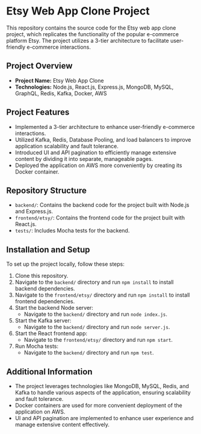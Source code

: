 # Etsy Web App Clone Project

This repository contains the source code for the Etsy web app clone project, which replicates the functionality of the popular e-commerce platform Etsy. The project utilizes a 3-tier architecture to facilitate user-friendly e-commerce interactions.

## Project Overview

- **Project Name:** Etsy Web App Clone
- **Technologies:** Node.js, React.js, Express.js, MongoDB, MySQL, GraphQL, Redis, Kafka, Docker, AWS

## Project Features

- Implemented a 3-tier architecture to enhance user-friendly e-commerce interactions.
- Utilized Kafka, Redis, Database Pooling, and load balancers to improve application scalability and fault tolerance.
- Introduced UI and API pagination to efficiently manage extensive content by dividing it into separate, manageable pages.
- Deployed the application on AWS more conveniently by creating its Docker container.

## Repository Structure

- `backend/`: Contains the backend code for the project built with Node.js and Express.js.
- `frontend/etsy/`: Contains the frontend code for the project built with React.js.
- `tests/`: Includes Mocha tests for the backend.

## Installation and Setup

To set up the project locally, follow these steps:

1. Clone this repository.
2. Navigate to the `backend/` directory and run `npm install` to install backend dependencies.
3. Navigate to the `frontend/etsy/` directory and run `npm install` to install frontend dependencies.
4. Start the backend Node server:
    - Navigate to the `backend/` directory and run `node index.js`.
5. Start the Kafka server:
    - Navigate to the `backend/` directory and run `node server.js`.
6. Start the React frontend app:
    - Navigate to the `frontend/etsy/` directory and run `npm start`.
7. Run Mocha tests:
    - Navigate to the `backend/` directory and run `npm test`.

## Additional Information

- The project leverages technologies like MongoDB, MySQL, Redis, and Kafka to handle various aspects of the application, ensuring scalability and fault tolerance.
- Docker containers are used for more convenient deployment of the application on AWS.
- UI and API pagination are implemented to enhance user experience and manage extensive content effectively.
